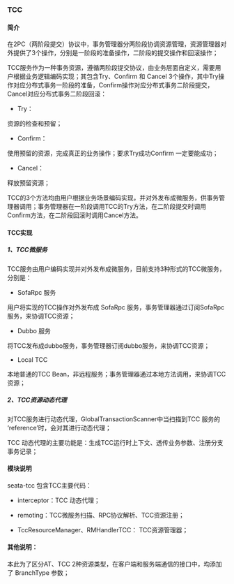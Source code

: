 ### TCC


#### 简介

在2PC（两阶段提交）协议中，事务管理器分两阶段协调资源管理，资源管理器对外提供了3个操作，分别是一阶段的准备操作，二阶段的提交操作和回滚操作；

TCC服务作为一种事务资源，遵循两阶段提交协议，由业务层面自定义，需要用户根据业务逻辑编码实现；其包含Try、Confirm 和 Cancel 3个操作，其中Try操作对应分布式事务一阶段的准备，Confirm操作对应分布式事务二阶段提交，Cancel对应分布式事务二阶段回滚：

- Try：

资源的检查和预留；

- Confirm：

使用预留的资源，完成真正的业务操作；要求Try成功Confirm 一定要能成功；

- Cancel：

释放预留资源；


TCC的3个方法均由用户根据业务场景编码实现，并对外发布成微服务，供事务管理器调用；事务管理器在一阶段调用TCC的Try方法，在二阶段提交时调用Confirm方法，在二阶段回滚时调用Cancel方法。


#### TCC实现

##### 1、TCC微服务

TCC服务由用户编码实现并对外发布成微服务，目前支持3种形式的TCC微服务，分别是：

- SofaRpc 服务

用户将实现的TCC操作对外发布成 SofaRpc 服务，事务管理器通过订阅SofaRpc服务，来协调TCC资源；

- Dubbo 服务

将TCC发布成dubbo服务，事务管理器订阅dubbo服务，来协调TCC资源；

- Local TCC

本地普通的TCC Bean，非远程服务；事务管理器通过本地方法调用，来协调TCC 资源；

##### 2、TCC资源动态代理

对TCC服务进行动态代理，GlobalTransactionScanner中当扫描到TCC 服务的 ‘reference’时，会对其进行动态代理；

TCC 动态代理的主要功能是：生成TCC运行时上下文、透传业务参数、注册分支事务记录；

#### 模块说明

seata-tcc 包含TCC主要代码：

- interceptor：TCC 动态代理；

- remoting：TCC微服务扫描、RPC协议解析、TCC资源注册； 

- TccResourceManager、RMHandlerTCC： TCC资源管理器； 




#### 其他说明：

本此为了区分AT、TCC 2种资源类型，在客户端和服务端通信的接口中，均添加了 BranchType 参数；





